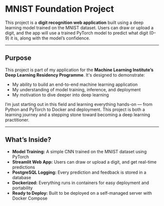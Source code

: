 # MNIST Foundation Project

This project is a **digit recognition web application** built using a deep learning model trained on the MNIST dataset. Users can draw or upload a digit, and the app will use a trained PyTorch model to predict what digit (0–9) it is, along with the model’s confidence.

---

##  Purpose

This project is part of my application for the **Machine Learning Institute’s Deep Learning Residency Programme**. It's designed to demonstrate:

- My ability to build an end-to-end machine learning application
- My understanding of model training, inference, and deployment
- My motivation to dive deeper into deep learning

I’m just starting out in this field and learning everything hands-on — from Python and PyTorch to Docker and deployment. This project is both a learning journey and a stepping stone toward becoming a deep learning practitioner.

---

## What’s Inside?

-  **Model Training:** A simple CNN trained on the MNIST dataset using PyTorch
-  **Streamlit Web App:** Users can draw or upload a digit, and get real-time predictions
-  **PostgreSQL Logging:** Every prediction and feedback is stored in a database
-  **Dockerized:** Everything runs in containers for easy deployment and portability
-  **Ready to Deploy:** Built to be deployed on a self-managed server with Docker Compose
